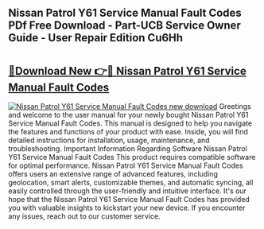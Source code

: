 ## Nissan Patrol Y61 Service Manual Fault Codes PDf Free Download - Part-UCB Service Owner Guide - User Repair Edition Cu6Hh

# <h2><a href="http://bc70768.oget.top/?id=Nissan+Patrol+Y61+Service+Manual+Fault+Codes">🔗Download New 👉🔴 Nissan Patrol Y61 Service Manual Fault Codes</a></h2>

[![Nissan Patrol Y61 Service Manual Fault Codes new download](https://i.imgur.com/5g1atiW.png)](http://bc70768.oget.top/?id=Nissan+Patrol+Y61+Service+Manual+Fault+Codes)
Greetings and welcome to the user manual for your newly bought Nissan Patrol Y61 Service Manual Fault Codes. This manual is designed to help you navigate the features and functions of your product with ease. Inside, you will find detailed instructions for installation, usage, maintenance, and troubleshooting. Important Information Regarding Software Nissan Patrol Y61 Service Manual Fault Codes This product requires compatible software for optimal performance. Nissan Patrol Y61 Service Manual Fault Codes offers users an extensive range of advanced features, including geolocation, smart alerts, customizable themes, and automatic syncing, all easily controlled through the user-friendly and intuitive interface. It's our hope that the Nissan Patrol Y61 Service Manual Fault Codes has provided you with valuable insights to kickstart your new device. If you encounter any issues, reach out to our customer service.
